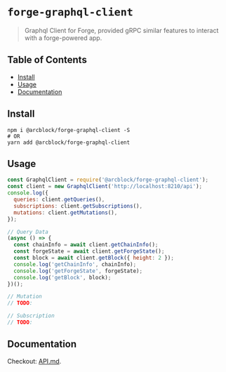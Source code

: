 # `forge-graphql-client`

> Graphql Client for Forge, provided gRPC similar features to interact with a forge-powered app.


## Table of Contents

* [Install](#install)
* [Usage](#usage)
* [Documentation](#documentation)


## Install

```shell
npm i @arcblock/forge-graphql-client -S
# OR
yarn add @arcblock/forge-graphql-client
```


## Usage

```js
const GraphqlClient = require('@arcblock/forge-graphql-client');
const client = new GraphqlClient('http://localhost:8210/api');
console.log({
  queries: client.getQueries(),
  subscriptions: client.getSubscriptions(),
  mutations: client.getMutations(),
});

// Query Data
(async () => {
  const chainInfo = await client.getChainInfo();
  const forgeState = await client.getForgeState();
  const block = await client.getBlock({ height: 2 });
  console.log('getChainInfo', chainInfo);
  console.log('getForgeState', forgeState);
  console.log('getBlock', block);
})();

// Mutation
// TODO:

// Subscription
// TODO:
```


## Documentation

Checkout: [API.md](./docs/API.md).
